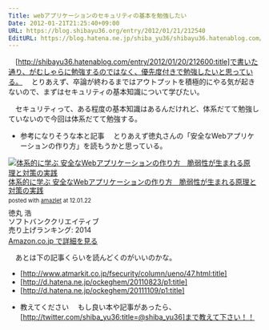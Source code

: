 ```yaml
---
Title: webアプリケーションのセキュリティの基本を勉強したい
Date: 2012-01-21T21:25:40+09:00
URL: https://blog.shibayu36.org/entry/2012/01/21/212540
EditURL: https://blog.hatena.ne.jp/shiba_yu36/shibayu36.hatenablog.com/atom/entry/12704346814673889711
---
```


　[http://shibayu36.hatenablog.com/entry/2012/01/20/212600:title]で書いた通り、がむしゃらに勉強するのではなく、優先度付きで勉強したいと思っている。
　とりあえず、卒論が終わるまではアウトプットを積極的にやる気が起きないので、まずはセキュリティの基本知識について学びたい。

　セキュリティって、ある程度の基本知識はあるんだけれど、体系だてて勉強していないので今回は体系だてて勉強する。

* 参考になりそうな本と記事
　とりあえず徳丸さんの「安全なWebアプリケーションの作り方」を読もうかと思っている。
<div class="amazlet-box" style="margin-bottom:0px;"><div class="amazlet-image" style="float:left;margin:0px 12px 1px 0px;"><a href="http://www.amazon.co.jp/exec/obidos/ASIN/4797361190/shibayu36-22/ref=nosim/" name="amazletlink" target="_blank"><img src="http://ecx.images-amazon.com/images/I/41lX6Fg5KpL._SL160_.jpg" alt="体系的に学ぶ 安全なWebアプリケーションの作り方　脆弱性が生まれる原理と対策の実践" style="border: none;" /></a></div><div class="amazlet-info" style="line-height:120%; margin-bottom: 10px"><div class="amazlet-name" style="margin-bottom:10px;line-height:120%"><a href="http://www.amazon.co.jp/exec/obidos/ASIN/4797361190/shibayu36-22/ref=nosim/" name="amazletlink" target="_blank">体系的に学ぶ 安全なWebアプリケーションの作り方　脆弱性が生まれる原理と対策の実践</a><div class="amazlet-powered-date" style="font-size:80%;margin-top:5px;line-height:120%">posted with <a href="http://www.amazlet.com/browse/ASIN/4797361190/shibayu36-22/ref=nosim/" title="体系的に学ぶ 安全なWebアプリケーションの作り方　脆弱性が生まれる原理と対策の実践" target="_blank">amazlet</a> at 12.01.22</div></div><div class="amazlet-detail">徳丸 浩 <br />ソフトバンククリエイティブ <br />売り上げランキング: 2014<br /></div><div class="amazlet-sub-info" style="float: left;"><div class="amazlet-link" style="margin-top: 5px"><a href="http://www.amazon.co.jp/exec/obidos/ASIN/4797361190/shibayu36-22/ref=nosim/" name="amazletlink" target="_blank">Amazon.co.jp で詳細を見る</a></div></div></div><div class="amazlet-footer" style="clear: left"></div></div>

　あとは下の記事くらいを読んどくのがいいのかな。
- [http://www.atmarkit.co.jp/fsecurity/column/ueno/47.html:title]
- [http://d.hatena.ne.jp/ockeghem/20110823/p1:title]
- [http://d.hatena.ne.jp/ockeghem/20111109/p1:title]

* 教えてください
　もし良い本や記事があったら、[http://twitter.com/shiba_yu36:title=@shiba_yu36]まで教えて下さい！！
